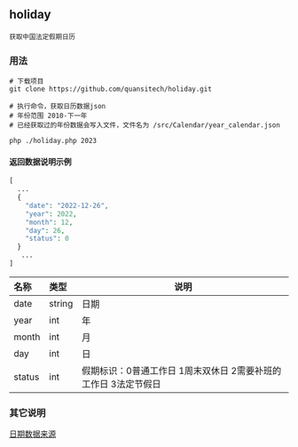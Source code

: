 ## holiday
```text
获取中国法定假期日历
```

### 用法

```shell
# 下载项目
git clone https://github.com/quansitech/holiday.git

# 执行命令，获取日历数据json
# 年份范围 2010-下一年
# 已经获取过的年份数据会写入文件，文件名为 /src/Calendar/year_calendar.json

php ./holiday.php 2023
```

#### 返回数据说明示例
```php
[
  ...
  {
    "date": "2022-12-26",
    "year": 2022,
    "month": 12,
    "day": 26,
    "status": 0
  }
   ...
]
```


| 名称              | 类型                | 说明                                  |
|:----------------|:------------------|-------------------------------------|
| date            | string            | 日期                                  |
| year            | int               | 年                                   |
| month           | int               | 月                                   |
| day             | int               | 日                                   |
| status          | int               | 假期标识：0普通工作日 1周末双休日 2需要补班的工作日 3法定节假日 |


### 其它说明
[日期数据来源](http://api.haoshenqi.top/holiday?date=2022)
